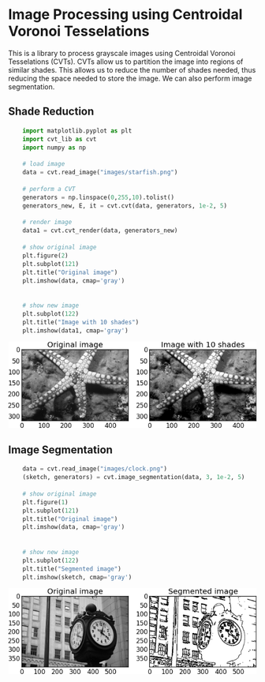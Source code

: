 # Image Processing using Centroidal Voronoi Tesselations

This is a library to process grayscale images using Centroidal Voronoi Tesselations (CVTs). CVTs allow us to partition the image into regions of similar shades. This allows us to reduce the number of shades needed, thus reducing the space needed to store the image. We can also perform image segmentation.

## Shade Reduction

```python
	import matplotlib.pyplot as plt
	import cvt_lib as cvt
	import numpy as np

	# load image
	data = cvt.read_image("images/starfish.png")
	
    # perform a CVT
	generators = np.linspace(0,255,10).tolist()
	generators_new, E, it = cvt.cvt(data, generators, 1e-2, 5)
	
	# render image
	data1 = cvt.cvt_render(data, generators_new)
	
	# show original image
	plt.figure(2)
	plt.subplot(121)
	plt.title("Original image")
	plt.imshow(data, cmap='gray')

	
	# show new image
	plt.subplot(122)
	plt.title("Image with 10 shades")
	plt.imshow(data1, cmap='gray')
```
![Reduced starfish](https://github.com/lukasbystricky/image_processing_CVT/blob/master/images/starfish_reduce.png "Reduced starfish")

## Image Segmentation

```python
	data = cvt.read_image("images/clock.png")
	(sketch, generators) = cvt.image_segmentation(data, 3, 1e-2, 5)
	
	# show original image
	plt.figure(1)
	plt.subplot(121)
	plt.title("Original image")
	plt.imshow(data, cmap='gray')

	
	# show new image
	plt.subplot(122)
	plt.title("Segmented image")
	plt.imshow(sketch, cmap='gray')
```
![Segmented clock](https://github.com/lukasbystricky/image_processing_CVT/blob/master/images/clock_segmented.png "Segmented clock")
